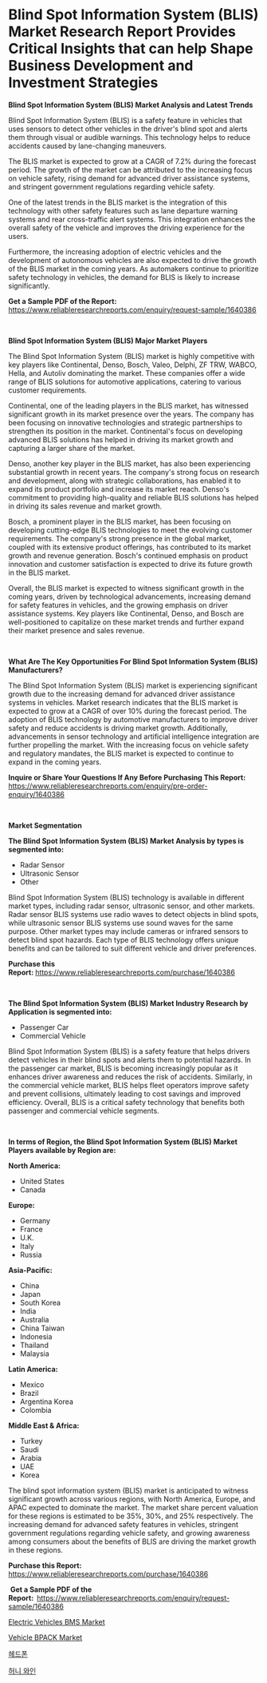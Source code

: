 <p><h1>Blind Spot Information System (BLIS) Market Research Report Provides Critical Insights that can help Shape Business Development and Investment Strategies</h1></p><p><strong>Blind Spot Information System (BLIS) Market Analysis and Latest Trends</strong></p>
<p><p>Blind Spot Information System (BLIS) is a safety feature in vehicles that uses sensors to detect other vehicles in the driver's blind spot and alerts them through visual or audible warnings. This technology helps to reduce accidents caused by lane-changing maneuvers.</p><p>The BLIS market is expected to grow at a CAGR of 7.2% during the forecast period. The growth of the market can be attributed to the increasing focus on vehicle safety, rising demand for advanced driver assistance systems, and stringent government regulations regarding vehicle safety.</p><p>One of the latest trends in the BLIS market is the integration of this technology with other safety features such as lane departure warning systems and rear cross-traffic alert systems. This integration enhances the overall safety of the vehicle and improves the driving experience for the users.</p><p>Furthermore, the increasing adoption of electric vehicles and the development of autonomous vehicles are also expected to drive the growth of the BLIS market in the coming years. As automakers continue to prioritize safety technology in vehicles, the demand for BLIS is likely to increase significantly.</p></p>
<p><strong>Get a Sample PDF of the Report:&nbsp;</strong> <a href="https://www.reliableresearchreports.com/enquiry/request-sample/1640386">https://www.reliableresearchreports.com/enquiry/request-sample/1640386</a></p>
<p>&nbsp;</p>
<p><strong>Blind Spot Information System (BLIS) Major Market Players</strong></p>
<p><p>The Blind Spot Information System (BLIS) market is highly competitive with key players like Continental, Denso, Bosch, Valeo, Delphi, ZF TRW, WABCO, Hella, and Autoliv dominating the market. These companies offer a wide range of BLIS solutions for automotive applications, catering to various customer requirements.</p><p>Continental, one of the leading players in the BLIS market, has witnessed significant growth in its market presence over the years. The company has been focusing on innovative technologies and strategic partnerships to strengthen its position in the market. Continental's focus on developing advanced BLIS solutions has helped in driving its market growth and capturing a larger share of the market.</p><p>Denso, another key player in the BLIS market, has also been experiencing substantial growth in recent years. The company's strong focus on research and development, along with strategic collaborations, has enabled it to expand its product portfolio and increase its market reach. Denso's commitment to providing high-quality and reliable BLIS solutions has helped in driving its sales revenue and market growth.</p><p>Bosch, a prominent player in the BLIS market, has been focusing on developing cutting-edge BLIS technologies to meet the evolving customer requirements. The company's strong presence in the global market, coupled with its extensive product offerings, has contributed to its market growth and revenue generation. Bosch's continued emphasis on product innovation and customer satisfaction is expected to drive its future growth in the BLIS market.</p><p>Overall, the BLIS market is expected to witness significant growth in the coming years, driven by technological advancements, increasing demand for safety features in vehicles, and the growing emphasis on driver assistance systems. Key players like Continental, Denso, and Bosch are well-positioned to capitalize on these market trends and further expand their market presence and sales revenue.</p></p>
<p>&nbsp;</p>
<p><strong>What Are The Key Opportunities For Blind Spot Information System (BLIS) Manufacturers?</strong></p>
<p><p>The Blind Spot Information System (BLIS) market is experiencing significant growth due to the increasing demand for advanced driver assistance systems in vehicles. Market research indicates that the BLIS market is expected to grow at a CAGR of over 10% during the forecast period. The adoption of BLIS technology by automotive manufacturers to improve driver safety and reduce accidents is driving market growth. Additionally, advancements in sensor technology and artificial intelligence integration are further propelling the market. With the increasing focus on vehicle safety and regulatory mandates, the BLIS market is expected to continue to expand in the coming years.</p></p>
<p><strong>Inquire or Share Your Questions If Any Before Purchasing This Report:</strong> <a href="https://www.reliableresearchreports.com/enquiry/pre-order-enquiry/1640386">https://www.reliableresearchreports.com/enquiry/pre-order-enquiry/1640386</a></p>
<p>&nbsp;</p>
<p><strong>Market Segmentation</strong></p>
<p><strong>The Blind Spot Information System (BLIS) Market Analysis by types is segmented into:</strong></p>
<p><ul><li>Radar Sensor</li><li>Ultrasonic Sensor</li><li>Other</li></ul></p>
<p><p>Blind Spot Information System (BLIS) technology is available in different market types, including radar sensor, ultrasonic sensor, and other markets. Radar sensor BLIS systems use radio waves to detect objects in blind spots, while ultrasonic sensor BLIS systems use sound waves for the same purpose. Other market types may include cameras or infrared sensors to detect blind spot hazards. Each type of BLIS technology offers unique benefits and can be tailored to suit different vehicle and driver preferences.</p></p>
<p><strong>Purchase this Report:&nbsp;</strong><a href="https://www.reliableresearchreports.com/purchase/1640386">https://www.reliableresearchreports.com/purchase/1640386</a></p>
<p>&nbsp;</p>
<p><strong>The Blind Spot Information System (BLIS) Market Industry Research by Application is segmented into:</strong></p>
<p><ul><li>Passenger Car</li><li>Commercial Vehicle</li></ul></p>
<p><p>Blind Spot Information System (BLIS) is a safety feature that helps drivers detect vehicles in their blind spots and alerts them to potential hazards. In the passenger car market, BLIS is becoming increasingly popular as it enhances driver awareness and reduces the risk of accidents. Similarly, in the commercial vehicle market, BLIS helps fleet operators improve safety and prevent collisions, ultimately leading to cost savings and improved efficiency. Overall, BLIS is a critical safety technology that benefits both passenger and commercial vehicle segments.</p></p>
<p>&nbsp;</p>
<p><strong>In terms of Region, the Blind Spot Information System (BLIS) Market Players available by Region are:</strong></p>
<p>
    <p> <strong> North America: </strong>
        <ul>
            <li>United States</li>
            <li>Canada</li>
        </ul>
        </p> 
    <p> <strong> Europe: </strong>
        <ul>
            <li>Germany</li>
            <li>France</li>
            <li>U.K.</li>
            <li>Italy</li>
            <li>Russia</li>
        </ul>
        </p> 
    <p> <strong> Asia-Pacific: </strong>
        <ul>
            <li>China</li>
            <li>Japan</li>
            <li>South Korea</li>
            <li>India</li>
            <li>Australia</li>
            <li>China Taiwan</li>
            <li>Indonesia</li>
            <li>Thailand</li>
            <li>Malaysia</li>
        </ul>
        </p> 
    <p> <strong> Latin America: </strong>
        <ul>
            <li>Mexico</li>
            <li>Brazil</li>
            <li>Argentina Korea</li>
            <li>Colombia</li>
        </ul>
        </p> 
    <p> <strong> Middle East & Africa: </strong>
        <ul>
            <li>Turkey</li>
            <li>Saudi</li>
            <li>Arabia</li>
            <li>UAE</li>
            <li>Korea</li>
        </ul>
    </p>
    </p>
<p><p>The blind spot information system (BLIS) market is anticipated to witness significant growth across various regions, with North America, Europe, and APAC expected to dominate the market. The market share percent valuation for these regions is estimated to be 35%, 30%, and 25% respectively. The increasing demand for advanced safety features in vehicles, stringent government regulations regarding vehicle safety, and growing awareness among consumers about the benefits of BLIS are driving the market growth in these regions.</p></p>
<p><strong>Purchase this Report: </strong><a href="https://www.reliableresearchreports.com/purchase/1640386">https://www.reliableresearchreports.com/purchase/1640386</a></p>
<p>&nbsp;<strong>Get a Sample PDF of the Report:&nbsp;&nbsp;</strong><a href="https://www.reliableresearchreports.com/enquiry/request-sample/1640386">https://www.reliableresearchreports.com/enquiry/request-sample/1640386</a></p>
<p><strong></strong></p>
<p><p><a href="https://github.com/prosalinda88/Market-Research-Report-List-3/blob/main/electric-vehicles-bms-market.md">Electric Vehicles BMS Market</a></p><p><a href="https://github.com/globismark/Market-Research-Report-List-2/blob/main/vehicle-bpack-market.md">Vehicle BPACK Market</a></p><p><a href="https://medium.com/@lauren.reichert/%ED%97%A4%EB%93%9C%ED%8F%B0-%EC%8B%9C%EC%9E%A5-%EA%B7%9C%EB%AA%A8%EB%8A%94-%EA%B8%80%EB%A1%9C%EB%B2%8C-%EC%82%B0%EC%97%85%EC%97%90%EC%84%9C-%EA%B0%80%EC%9E%A5-%EC%A2%8B%EC%9D%80-%EB%A7%88%EC%BC%80%ED%8C%85-%EC%B1%84%EB%84%90%EC%9D%84-%EB%B3%B4%EC%97%AC%EC%A4%8D%EB%8B%88%EB%8B%A4-cd93c0391da7">헤드폰</a></p><p><a href="https://medium.com/@lauren.reichert/%EA%BF%80-%EC%88%A0-%EC%8B%9C%EC%9E%A5-%EC%84%B1%EA%B3%B5%EC%A0%81%EC%9D%B8-%EB%B9%84%EC%A6%88%EB%8B%88%EC%8A%A4-%EC%A0%84%EB%9E%B5-%EC%98%88%EC%83%81-2031%EB%85%84%EA%B9%8C%EC%A7%80-b5c6392933e1">허니 와인</a></p></p>